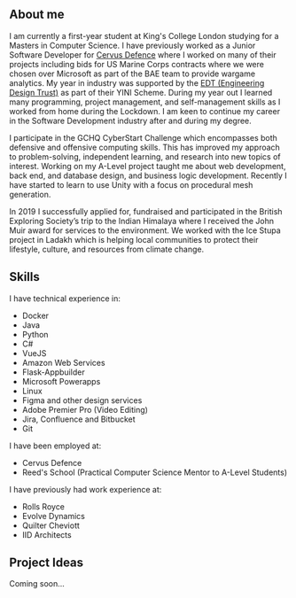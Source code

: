
## About me

I am currently a first-year student at King's College London studying for a Masters in Computer Science. I have previously worked as a Junior Software Developer for [Cervus Defence](https://cervus.ai/) where I worked on many of their projects including bids for US Marine Corps contracts where we were chosen over Microsoft as part of the BAE team to provide wargame analytics. My year in industry was supported by the [EDT (Engineering Design Trust)](https://www.etrust.org.uk/) as part of their YINI Scheme. During my year out I learned many programming, project management, and self-management skills as I worked from home during the Lockdown. I am keen to continue my career in the Software Development industry after and during my degree.

I participate in the GCHQ CyberStart Challenge which encompasses both defensive and offensive computing skills. This has improved my approach to problem-solving, independent learning, and research into new topics of interest. Working on my A-Level project taught me about web development, back end, and database design, and business logic development. Recently I have started to learn to use Unity with a focus on procedural mesh generation.

In 2019 I successfully applied for, fundraised and participated in the British Exploring Society’s trip to the Indian Himalaya where I received the John Muir award for services to the environment. We worked with the Ice Stupa project in Ladakh which is helping local communities to protect their lifestyle, culture, and resources from climate change.

## Skills

I have technical experience in:
- Docker
- Java
- Python
- C#
- VueJS
- Amazon Web Services
- Flask-Appbuilder
- Microsoft Powerapps
- Linux
- Figma and other design services
- Adobe Premier Pro (Video Editing)
- Jira, Confluence and Bitbucket
- Git

I have been employed at:
- Cervus Defence
- Reed's School (Practical Computer Science Mentor to A-Level Students)

I have previously had work experience at:
- Rolls Royce
- Evolve Dynamics
- Quilter Cheviott
- IID Architects

## Project Ideas

Coming soon...
